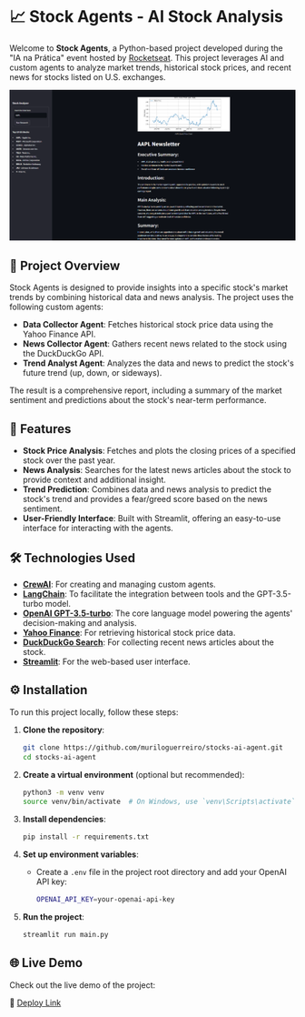 # 📈 Stock Agents - AI Stock Analysis

Welcome to **Stock Agents**, a Python-based project developed during the "IA na Prática" event hosted by [Rocketseat](https://github.com/Rocketseat).
This project leverages AI and custom agents to analyze market trends, historical stock prices, and recent news for stocks listed on U.S. exchanges.

![Screenshot](Screenshot.png)

## 🚀 Project Overview

Stock Agents is designed to provide insights into a specific stock's market trends by combining historical data and news analysis. The project uses the following custom agents:

- **Data Collector Agent**: Fetches historical stock price data using the Yahoo Finance API.
- **News Collector Agent**: Gathers recent news related to the stock using the DuckDuckGo API.
- **Trend Analyst Agent**: Analyzes the data and news to predict the stock's future trend (up, down, or sideways).

The result is a comprehensive report, including a summary of the market sentiment and predictions about the stock's near-term performance.

## 🎯 Features

- **Stock Price Analysis**: Fetches and plots the closing prices of a specified stock over the past year.
- **News Analysis**: Searches for the latest news articles about the stock to provide context and additional insight.
- **Trend Prediction**: Combines data and news analysis to predict the stock's trend and provides a fear/greed score based on the news sentiment.
- **User-Friendly Interface**: Built with Streamlit, offering an easy-to-use interface for interacting with the agents.

## 🛠️ Technologies Used

- **[CrewAI](https://github.com/crew-ai/crewai)**: For creating and managing custom agents.
- **[LangChain](https://github.com/hwchase17/langchain)**: To facilitate the integration between tools and the GPT-3.5-turbo model.
- **[OpenAI GPT-3.5-turbo](https://platform.openai.com/docs/models/gpt-3-5)**: The core language model powering the agents' decision-making and analysis.
- **[Yahoo Finance](https://pypi.org/project/yfinance/)**: For retrieving historical stock price data.
- **[DuckDuckGo Search](https://pypi.org/project/duckduckgo-search/)**: For collecting recent news articles about the stock.
- **[Streamlit](https://streamlit.io/)**: For the web-based user interface.

## ⚙️ Installation

To run this project locally, follow these steps:

1. **Clone the repository**:
   ```bash
   git clone https://github.com/muriloguerreiro/stocks-ai-agent.git
   cd stocks-ai-agent
   ```

2. **Create a virtual environment** (optional but recommended):
   ```bash
   python3 -m venv venv
   source venv/bin/activate  # On Windows, use `venv\Scripts\activate`
   ```

3. **Install dependencies**:
   ```bash
   pip install -r requirements.txt
   ```

4. **Set up environment variables**:
   - Create a `.env` file in the project root directory and add your OpenAI API key:
     ```bash
     OPENAI_API_KEY=your-openai-api-key
     ```

5. **Run the project**:
   ```bash
   streamlit run main.py
   ```

## 🌐 Live Demo

Check out the live demo of the project:

🔗 [Deploy Link](https://stocks-ai-agent-3qivlrdcdfhqnjbtdckdnz.streamlit.app/)
